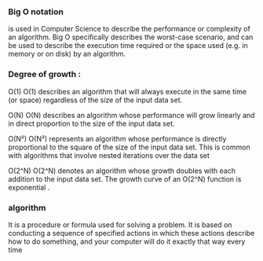 ### Big O notation 
is used in Computer Science to describe the performance or complexity of an algorithm. Big O specifically describes the worst-case scenario, and can be used to describe the execution time required or the space used (e.g. in memory or on disk) by an algorithm.

### Degree of growth : 
O(1)
O(1) describes an algorithm that will always execute in the same time (or space) regardless of the size of the input data set.


O(N)
O(N) describes an algorithm whose performance will grow linearly and in direct proportion to the size of the input data set. 

O(N²)
O(N²) represents an algorithm whose performance is directly proportional to the square of the size of the input data set. This is common with algorithms that involve nested iterations over the data set


O(2^N)
O(2^N) denotes an algorithm whose growth doubles with each addition to the input data set. The growth curve of an O(2^N) function is exponential .


### algorithm
 It is a procedure or formula used for solving a problem. It is based on conducting a sequence of specified actions in which these
 actions describe how to do something, and your computer will do it exactly that way every time

